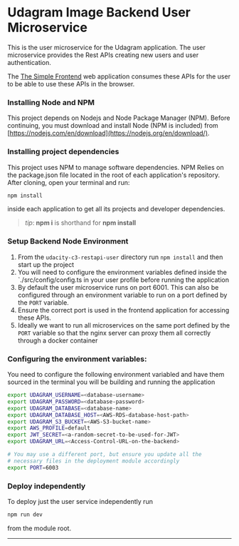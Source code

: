# Udagram Image Backend User Microservice

This is the user microservice for the Udagram application. The user microservice provides the Rest APIs creating new users and user authentication.

The [The Simple Frontend](../udacity-c3-frontend) web application consumes these APIs for the user to be able to use these APIs in the browser.

### Installing Node and NPM
This project depends on Nodejs and Node Package Manager (NPM). Before continuing, you must download and install Node (NPM is included) from [https://nodejs.com/en/download](https://nodejs.org/en/download/).

### Installing project dependencies

This project uses NPM to manage software dependencies. NPM Relies on the package.json file located in the root of each application's repository. After cloning, open your terminal and run:
```bash
npm install
```
inside each application to get all its projects and developer dependencies.

>_tip_: **npm i** is shorthand for **npm install**

### Setup Backend Node Environment
1. From the `udacity-c3-restapi-user` directory run `npm install` and then start up the project
1. You will need to configure the environment variables defined inside the `./src/config/config.ts in your user profile before running the application
1. By default the user microservice runs on port 6001. This can also be configured through an environment variable to run on a port defined by the `PORT` variable.
1. Ensure the correct port is used in the frontend application for accessing these APIs.
1. Ideally we want to run all microservices on the same port defined by the `PORT` variable so that the nginx server can proxy them all correctly through a docker container

### Configuring the environment variables:
You need to configure the following environment variabled and have them sourced in the terminal you will be building and running the application
```bash
export UDAGRAM_USERNAME=<database-username>
export UDAGRAM_PASSWORD=<database-password>
export UDAGRAM_DATABASE=<database-name>
export UDAGRAM_DATABASE_HOST=<AWS-RDS-database-host-path>
export UDAGRAM_S3_BUCKET=<AWS-S3-bucket-name>
export AWS_PROFILE=default
export JWT_SECRET=<a-random-secret-to-be-used-for-JWT>
export UDAGRAM_URL=<Access-Control-URL-on-the-backend>

# You may use a different port, but ensure you update all the
# necessary files in the deployment module accordingly
export PORT=6003
```

### Deploy independently

To deploy just the user service independently run 
```bash
npm run dev
```
from the module root.
***
